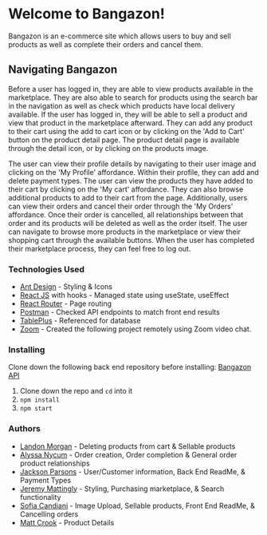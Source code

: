 # Welcome to Bangazon!
Bangazon is an e-commerce site which allows users to buy and sell products as well as complete their orders and cancel them.

## Navigating Bangazon 
Before a user has logged in, they are able to view products available in the marketplace. They are also able to search for products using the search bar in the navigation as well as check which products have local delivery available. If the user has logged in, they will be able to sell a product and view that product in the marketplace afterward. They can add any product to their cart using the add to cart icon or by clicking on the 'Add to Cart' button on the product detail page. The product detail page is available through the detail icon, or by clicking on the products image. 

The user can view their profile details by navigating to their user image and clicking on the 'My Profile' affordance. Within their profile, they can add and delete payment types. The user can view the products they have added to their cart by clicking on the 'My cart' affordance. They can also browse additional products to add to their cart from the page. Additionally, users can view their orders and cancel their order through the 'My Orders' affordance. Once their order is cancelled, all relationships between that order and its products will be deleted as well as the order itself. The user can navigate to browse more products in the marketplace or view their shopping cart through the available buttons. When the user has completed their marketplace process, they can feel free to log out.

### Technologies Used 
* [Ant Design](https://ant.design/) - Styling & Icons
* [React JS](https://reactjs.org/) with hooks - Managed state using useState, useEffect
* [React Router](https://reacttraining.com/react-router/) - Page routing 
* [Postman](https://www.postman.com/) - Checked API endpoints to match front end results
* [TablePlus](https://docs.tableplus.com/) - Referenced for database
* [Zoom](https://zoom.us/) - Created the following project remotely using Zoom video chat. 

### Installing
Clone down the following back end repository before installing: [Bangazon API](https://github.com/nss-day-cohort-38/bangazon-ecommerce-api-ark-moon)
1. Clone down the repo and `cd` into it
1. `npm install`
2. `npm start`



### Authors
* [Landon Morgan](https://github.com/iandonMorgan) - Deleting products from cart & Sellable products 
* [Alyssa Nycum](https://github.com/alyssanycum) - Order creation, Order completion &  General order product relationships
* [Jackson Parsons](https://github.com/jcksnparsons) - User/Customer information, Back End ReadMe, & Payment Types
* [Jeremy Mattingly](https://github.com/halcyonvagabond) - Styling, Purchasing marketplace, & Search functionality
* [Sofia Candiani](https://github.com/sncandiani) - Image Upload, Sellable products, Front End ReadMe, & Cancelling orders
* [Matt Crook](https://github.com/MattCrook) - Product Details